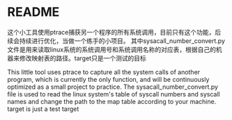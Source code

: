 # README

这个小工具使用ptrace捕获另一个程序的所有系统调用，目前只有这个功能，后续会持续进行优化，当做一个练手的小项目。
其中sysacall_number_convert.py文件是用来读取linux系统的系统调用号和系统调用名称的对应表，根据自己的机器来修改映射表的路径。target只是一个测试的目标

This little tool uses ptrace to capture all the system calls of another program, which is currently the only function, and will be continuously optimized as a small project to practice.
The sysacall_number_convert.py file is used to read the linux system's table of syscall numbers and syscall names and change the path to the map table according to your machine. target is just a test target
